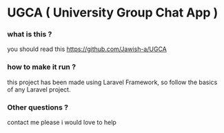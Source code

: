 # UGCA ( University Group Chat App )

### what is this ?
 
 you should read this https://github.com/Jawish-a/UGCA
 
 ### how to make it run ?
 
 this project has been made using Laravel Framework, so follow the basics of any Laravel project.
 
 ### Other questions ?
 contact me please i would love to help
